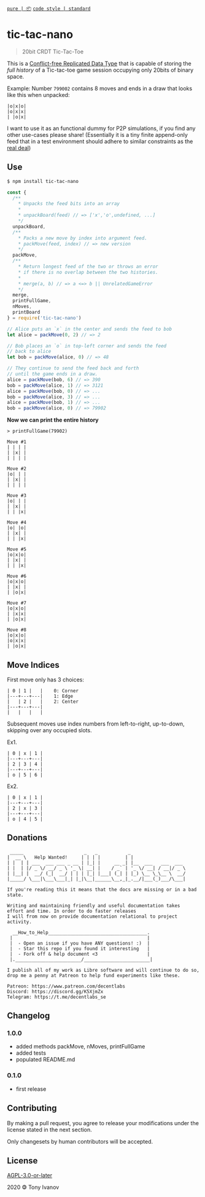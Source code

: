 [`pure | 📦`](https://github.com/telamon/create-pure)
[`code style | standard`](https://standardjs.com/)
# tic-tac-nano

> 20bit CRDT Tic-Tac-Toe

This is a [Conflict-free Replicated Data Type](https://en.wikipedia.org/wiki/Conflict-free_replicated_data_type) that is capable of storing
the _full history_ of a Tic-tac-toe game session occupying only 20bits of binary space.

Example: Number `799002` contains 8 moves and ends in a draw that looks like this
when unpacked:
```
|o|x|o|
|o|x|x|
| |o|x|
```

I want to use it as an functional dummy for P2P simulations,
if you find any other use-cases please share!
(Essentially it is a tiny finite append-only feed that in a test environment should adhere to similar constraints as the [real deal](https://github.com/mafintosh/hypercore))

## Use

```bash
$ npm install tic-tac-nano
```

```js
const {
  /**
    * Unpacks the feed bits into an array
    *
    * unpackBoard(feed) // => ['x','o',undefined, ...]
    */
  unpackBoard,
  /**
    * Packs a new move by index into argument feed.
    * packMove(feed, index) // => new version
    */
  packMove,
  /**
    * Return longest feed of the two or throws an error
    * if there is no overlap between the two histories.
    *
    * merge(a, b) // => a <=> b || UnrelatedGameError
    */
  merge,
  printFullGame,
  nMoves,
  printBoard
} = require('tic-tac-nano')

// Alice puts an `x` in the center and sends the feed to bob
let alice = packMove(0, 2) // => 2

// Bob places an `o` in top-left corner and sends the feed
// back to alice
let bob = packMove(alice, 0) // => 48

// They continue to send the feed back and forth
// until the game ends in a draw.
alice = packMove(bob, 6) // => 390
bob = packMove(alice, 1) // => 3121
alice = packMove(bob, 0) // => ...
bob = packMove(alice, 3) // => ...
alice = packMove(bob, 1) // => ...
bob = packMove(alice, 0) // => 79902
```

**Now we can print the entire history**

```
> printFullGame(79902)

Move #1
| | | |
| |x| |
| | | |

Move #2
|o| | |
| |x| |
| | | |

Move #3
|o| | |
| |x| |
| | |x|

Move #4
|o| |o|
| |x| |
| | |x|

Move #5
|o|x|o|
| |x| |
| | |x|

Move #6
|o|x|o|
| |x| |
| |o|x|

Move #7
|o|x|o|
| |x|x|
| |o|x|

Move #8
|o|x|o|
|o|x|x|
| |o|x|
```

## Move Indices

First move only has 3 choices:

```
| 0 | 1 |   |    0: Corner
|---+---+---|    1: Edge
|   | 2 |   |    2: Center
|---+---+---|
|   |   |   |
```

Subsequent moves use index numbers from left-to-right, up-to-down,
skipping over any occupied slots.

Ex1.

```
| 0 | x | 1 |
|---+---+---|
| 2 | 3 | 4 |
|---+---+---|
| o | 5 | 6 |
```

Ex2.

```
| 0 | x | 1 |
|---+---+---|
| 2 | x | 3 |
|---+---+---|
| o | 4 | 5 |
```

## Donations

```ad
 _____                      _   _           _
|  __ \   Help Wanted!     | | | |         | |
| |  | | ___  ___ ___ _ __ | |_| |     __ _| |__  ___   ___  ___
| |  | |/ _ \/ __/ _ \ '_ \| __| |    / _` | '_ \/ __| / __|/ _ \
| |__| |  __/ (_|  __/ | | | |_| |___| (_| | |_) \__ \_\__ \  __/
|_____/ \___|\___\___|_| |_|\__|______\__,_|_.__/|___(_)___/\___|

If you're reading this it means that the docs are missing or in a bad state.

Writing and maintaining friendly and useful documentation takes
effort and time. In order to do faster releases
I will from now on provide documentation relational to project activity.

  __How_to_Help____________________________________.
 |                                                 |
 |  - Open an issue if you have ANY questions! :)  |
 |  - Star this repo if you found it interesting   |
 |  - Fork off & help document <3                  |
 |.________________________/________________________|

I publish all of my work as Libre software and will continue to do so,
drop me a penny at Patreon to help fund experiments like these.

Patreon: https://www.patreon.com/decentlabs
Discord: https://discord.gg/K5XjmZx
Telegram: https://t.me/decentlabs_se
```


## Changelog

### 1.0.0
- added methods packMove, nMoves, printFullGame
- added tests
- populated README.md
### 0.1.0
- first release

## Contributing

By making a pull request, you agree to release your modifications under
the license stated in the next section.

Only changesets by human contributors will be accepted.

## License

[AGPL-3.0-or-later](./LICENSE)

2020 &#x1f12f; Tony Ivanov
